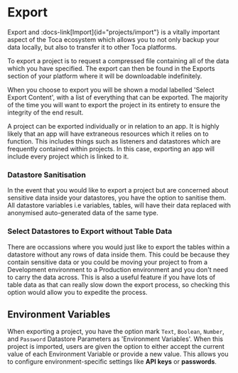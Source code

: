 # Export

Export and :docs-link[Import]{id="projects/import"} is a vitally important aspect of the Toca ecosystem which allows you to not only backup your data locally, but also to transfer it to other Toca platforms.

To export a project is to request a compressed file containing all of the data which you have specified. The export can then be found in the Exports section of your platform where it will be downloadable indefinitely.

When you choose to export you will be shown a modal labelled 'Select Export Content', with a list of everything that can be exported. The majority of the time you will want to export the project in its entirety to ensure the integrity of the end result.

A project can be exported individually or in relation to an app. It is highly likely that an app will have extraneous resources which it relies on to function. This includes things such as listeners and datastores which are frequently contained within projects. In this case, exporting an app will include every project which is linked to it.

### Datastore Sanitisation

In the event that you would like to export a project but are concerned about sensitive data inside your datastores, you have the option to sanitise them. All datastore variables i.e variables, tables, will have their data replaced with anonymised auto-generated data of the same type.

### Select Datastores to Export without Table Data

There are occassions where you would just like to export the tables within a datastore without any rows of data inside them. This could be because they contain sensitive data or you could be moving your project to from a Development environment to a Production environment and you don't need to carry the data across. This is also a useful feature if you have lots of table data as that can really slow down the export process, so checking this option would allow you to expedite the process.

## Environment Variables

When exporting a project, you have the option mark `Text`, `Boolean`, `Number`, and `Password` Datastore Parameters as 'Environment Variables'.
When this project is imported, users are given the option to either accept the current value of each Environment Variable or provide a new value.
This allows you to configure environment-specific settings like **API keys** or **passwords**.
